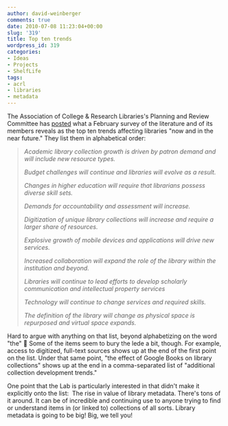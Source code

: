 ```yaml
---
author: david-weinberger
comments: true
date: 2010-07-08 11:23:04+00:00
slug: '319'
title: Top ten trends
wordpress_id: 319
categories:
- Ideas
- Projects
- ShelfLife
tags:
- acrl
- libraries
- metadata
---
```


The Association of College & Research Libraries's Planning and Review Committee has [posted](http://crln.acrl.org/content/71/6/286.short) what a February survey of the literature and of its members reveals as the top ten trends affecting libraries "now and in the near future." They list them in alphabetical order:

> _Academic library collection growth is driven by patron demand and will include new resource types._
>
> _Budget challenges will continue and libraries will evolve as a result._
>
>_Changes in higher education will require that librarians possess diverse skill sets._
>
>_Demands for accountability and assessment will increase._
>
>_Digitization of unique library collections will increase and require a larger share of resources._
>
>_Explosive growth of mobile devices and applications will drive new services._
>
>_Increased collaboration will expand the role of the library within the institution and beyond._
>
>_Libraries will continue to lead efforts to develop scholarly communication and intellectual property services_
>
>_Technology will continue to change services and required skills._
>
>_The definition of the library will change as physical space is repurposed and virtual space expands._

Hard to argue with anything on that list, beyond alphabetizing on the word "the" 🙂 Some of the items seem to bury the lede a bit, though. For example, access to digitized, full-text sources shows up at the end of the first point on the list. Under that same point, "the effect of Google Books on library collections" shows up at the end in a comma-separated list of "additional collection development trends."

One point that the Lab is particularly interested in that didn't make it explicitly onto the list:  The rise in value of library metadata. There's tons of it around. It can be of incredible and continuing use to anyone trying to find or understand items in (or linked to) collections of all sorts. Library metadata is going to be big! Big, we tell you!
